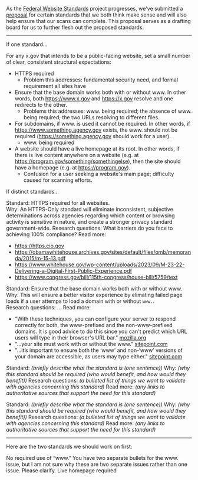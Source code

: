 
As the [Federal Website Standards](https://standards.digital.gov) project progresses, we've submitted a [proposal](https://github.com/GSA-TTS/federal-website-standards/discussions/310
) for certain standards that we both think make sense and will also help ensure that our scans can complete.  This proposal serves as a drafting board for us to further flesh out the proposed standards.  

----------------------------------

If one standard...

For any x.gov that intends to be a public-facing website, set a small number of clear, consistent structural expectations:

- HTTPS required
  - Problem this addresses: fundamental security need, and formal requirement all sites have
- Ensure that the base domain works both with or without www. In other words, both https://www.x.gov and https://x.gov resolve and one redirects to the other.
  - Problems this addresses: www. being required; the absence of www. being required; the two URLs resolving to different files.
- For subdomains, if www. is used it cannot be required. In other words, if https://www.something.agency.gov exists, the www. should not be required (https://something.agency.gov should work for a user).
  - www. being required
- A website should have a live homepage at its root. In other words, if there is live content anywhere on a website (e.g. at https://program.gov/something/somethingelse), then the site should have a homepage (e.g. at https://program.gov).
  - Confusion for a user seeking a website's main page; difficulty caused for scanning efforts.


If distinct standards...


Standard: HTTPS required for all websites.  
Why: An HTTPS-Only standard will eliminate inconsistent, subjective determinations across agencies regarding which content or browsing activity is sensitive in nature, and create a stronger privacy standard government-wide. 
Research questions: What barriers do you face to achieving 100% compliance?
Read more: 
- https://https.cio.gov
- https://obamawhitehouse.archives.gov/sites/default/files/omb/memoranda/2015/m-15-13.pdf
- https://www.whitehouse.gov/wp-content/uploads/2023/09/M-23-22-Delivering-a-Digital-First-Public-Experience.pdf
- https://www.congress.gov/bill/115th-congress/house-bill/5759/text


Standard: Ensure that the base domain works both with or without www.
Why: This will ensure a better visitor experience by elimating failed page loads if a user attemps to load a domain with or without `www.`.  
Research questions:  ...
Read more:
- "With these techniques, you can configure your server to respond correctly for both, the www-prefixed and the non-www-prefixed domains. It is good advice to do this since you can't predict which URL users will type in their browser's URL bar."  [mozilla.org](https://developer.mozilla.org/en-US/docs/Web/URI/Guides/Choosing_between_www_and_non-www_URLs)
- "...your site must work with or without the www." [sitepoint.com](https://www.sitepoint.com/domain-www-or-no-www/)
- "...it’s important to ensure both the ‘www’ and non-‘www’ versions of your domain are accessible, as users may type either." [sitepoint.com](https://www.sitepoint.com/domain-name-www-or-not/)


Standard: _(briefly describe what the standard is (one sentence))_
Why: _(why this standard should be required (who would benefit, and how would they benefit))_
Research questions:  _(a bulleted list of things we want to validate with agencies concerning this standard)_
Read more: _(any links to authoritative sources that support the need for this standard)_


Standard: _(briefly describe what the standard is (one sentence))_
Why: _(why this standard should be required (who would benefit, and how would they benefit))_
Research questions:  _(a bulleted list of things we want to validate with agencies concerning this standard)_
Read more: _(any links to authoritative sources that support the need for this standard)_


----------------------------------


Here are the two standards we should work on first:

No required use of “www.”
You have two separate bullets for the www. issue, but I am not sure why these are two separate issues rather than one issue. Please clarify.
Live homepage required
 
